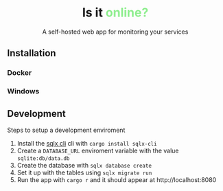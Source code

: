 <div align="center">

# Is it <span style="color: lightgreen">online?</span>

A self-hosted web app for monitoring your services

</div>

## Installation

### Docker

### Windows

## Development

Steps to setup a development enviroment

1. Install the [sqlx cli](https://github.com/launchbadge/sqlx) cli with `cargo install sqlx-cli`
2. Create a `DATABASE_URL` enviroment variable with the value `sqlite:db/data.db`
3. Create the database with `sqlx database create`
3. Set it up with the tables using `sqlx migrate run`
4. Run the app with `cargo r` and it should appear at http://localhost:8080